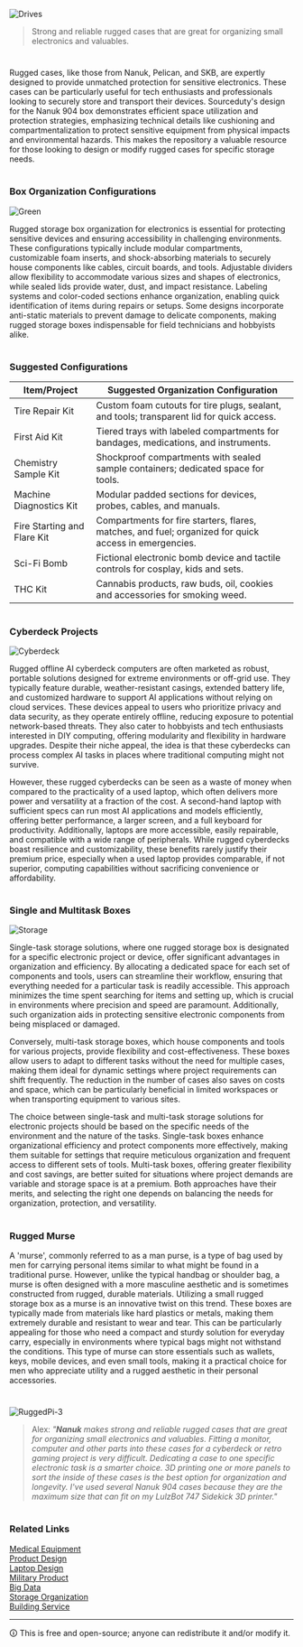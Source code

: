 ![Drives](https://github.com/sourceduty/Nanuk_904/assets/123030236/c835d2dc-1bfd-4f20-8a8c-341bf2aa1e0b)

> Strong and reliable rugged cases that are great for organizing small electronics and valuables.

#

Rugged cases, like those from Nanuk, Pelican, and SKB, are expertly designed to provide unmatched protection for sensitive electronics. These cases can be particularly useful for tech enthusiasts and professionals looking to securely store and transport their devices. Sourceduty's design for the Nanuk 904 box demonstrates efficient space utilization and protection strategies, emphasizing technical details like cushioning and compartmentalization to protect sensitive equipment from physical impacts and environmental hazards. This makes the repository a valuable resource for those looking to design or modify rugged cases for specific storage needs.

#
### Box Organization Configurations

![Green](https://github.com/user-attachments/assets/a8d93a9c-62bf-485f-881a-e7067ca81763)

Rugged storage box organization for electronics is essential for protecting sensitive devices and ensuring accessibility in challenging environments. These configurations typically include modular compartments, customizable foam inserts, and shock-absorbing materials to securely house components like cables, circuit boards, and tools. Adjustable dividers allow flexibility to accommodate various sizes and shapes of electronics, while sealed lids provide water, dust, and impact resistance. Labeling systems and color-coded sections enhance organization, enabling quick identification of items during repairs or setups. Some designs incorporate anti-static materials to prevent damage to delicate components, making rugged storage boxes indispensable for field technicians and hobbyists alike.

#
### Suggested Configurations

| Item/Project              | Suggested Organization Configuration                                                      |
|---------------------------|-------------------------------------------------------------------------------------------|
| Tire Repair Kit           | Custom foam cutouts for tire plugs, sealant, and tools; transparent lid for quick access. |
| First Aid Kit             | Tiered trays with labeled compartments for bandages, medications, and instruments.         |
| Chemistry Sample Kit      | Shockproof compartments with sealed sample containers; dedicated space for tools.         |
| Machine Diagnostics Kit   | Modular padded sections for devices, probes, cables, and manuals.                         |
| Fire Starting and Flare Kit| Compartments for fire starters, flares, matches, and fuel; organized for quick access in emergencies. |
| Sci-Fi Bomb               | Fictional electronic bomb device and tactile controls for cosplay, kids and sets.                              |
| THC Kit                   | Cannabis products, raw buds, oil, cookies and accessories for smoking weed.             |

#
### Cyberdeck Projects

![Cyberdeck](https://github.com/user-attachments/assets/a01049b0-8cb3-4d0c-afb4-0db0a6177500)

Rugged offline AI cyberdeck computers are often marketed as robust, portable solutions designed for extreme environments or off-grid use. They typically feature durable, weather-resistant casings, extended battery life, and customized hardware to support AI applications without relying on cloud services. These devices appeal to users who prioritize privacy and data security, as they operate entirely offline, reducing exposure to potential network-based threats. They also cater to hobbyists and tech enthusiasts interested in DIY computing, offering modularity and flexibility in hardware upgrades. Despite their niche appeal, the idea is that these cyberdecks can process complex AI tasks in places where traditional computing might not survive.

However, these rugged cyberdecks can be seen as a waste of money when compared to the practicality of a used laptop, which often delivers more power and versatility at a fraction of the cost. A second-hand laptop with sufficient specs can run most AI applications and models efficiently, offering better performance, a larger screen, and a full keyboard for productivity. Additionally, laptops are more accessible, easily repairable, and compatible with a wide range of peripherals. While rugged cyberdecks boast resilience and customizability, these benefits rarely justify their premium price, especially when a used laptop provides comparable, if not superior, computing capabilities without sacrificing convenience or affordability.

#
### Single and Multitask Boxes

![Storage](https://github.com/user-attachments/assets/eb5b8c98-b7bd-40df-9068-ff72362f69c0)

Single-task storage solutions, where one rugged storage box is designated for a specific electronic project or device, offer significant advantages in organization and efficiency. By allocating a dedicated space for each set of components and tools, users can streamline their workflow, ensuring that everything needed for a particular task is readily accessible. This approach minimizes the time spent searching for items and setting up, which is crucial in environments where precision and speed are paramount. Additionally, such organization aids in protecting sensitive electronic components from being misplaced or damaged.

Conversely, multi-task storage boxes, which house components and tools for various projects, provide flexibility and cost-effectiveness. These boxes allow users to adapt to different tasks without the need for multiple cases, making them ideal for dynamic settings where project requirements can shift frequently. The reduction in the number of cases also saves on costs and space, which can be particularly beneficial in limited workspaces or when transporting equipment to various sites.

The choice between single-task and multi-task storage solutions for electronic projects should be based on the specific needs of the environment and the nature of the tasks. Single-task boxes enhance organizational efficiency and protect components more effectively, making them suitable for settings that require meticulous organization and frequent access to different sets of tools. Multi-task boxes, offering greater flexibility and cost savings, are better suited for situations where project demands are variable and storage space is at a premium. Both approaches have their merits, and selecting the right one depends on balancing the needs for organization, protection, and versatility.

#
### Rugged Murse

A 'murse', commonly referred to as a man purse, is a type of bag used by men for carrying personal items similar to what might be found in a traditional purse. However, unlike the typical handbag or shoulder bag, a murse is often designed with a more masculine aesthetic and is sometimes constructed from rugged, durable materials. Utilizing a small rugged storage box as a murse is an innovative twist on this trend. These boxes are typically made from materials like hard plastics or metals, making them extremely durable and resistant to wear and tear. This can be particularly appealing for those who need a compact and sturdy solution for everyday carry, especially in environments where typical bags might not withstand the conditions. This type of murse can store essentials such as wallets, keys, mobile devices, and even small tools, making it a practical choice for men who appreciate utility and a rugged aesthetic in their personal accessories.

#
![RuggedPi-3](https://github.com/user-attachments/assets/6fc00d45-c956-4fed-9a5e-82ed82672684)

> Alex: *"**Nanuk** makes strong and reliable rugged cases that are great for organizing small electronics and valuables. Fitting a monitor, computer and other parts into these cases for a cyberdeck or retro gaming project is very difficult. Dedicating a case to one specific electronic task is a smarter choice. 3D printing one or more panels to sort the inside of these cases is the best option for organization and longevity. I've used several Nanuk 904 cases because they are the maximum size that can fit on my LulzBot 747 Sidekick 3D printer."*

#
### Related Links

[Medical Equipment](https://github.com/sourceduty/Medical_Equipment)
<br>
[Product Design](https://github.com/sourceduty/Product_Design)
<br>
[Laptop Design](https://github.com/sourceduty/Laptop_Design)
<br>
[Military Product](https://github.com/sourceduty/Military_Product)
<br>
[Big Data](https://github.com/sourceduty/Big_Data)
<br>
[Storage Organization](https://github.com/sourceduty/Storage_Organization)
<br>
[Building Service](https://github.com/sourceduty/Building_Service)

***
🛈 This is free and open-source; anyone can redistribute it and/or modify it.
